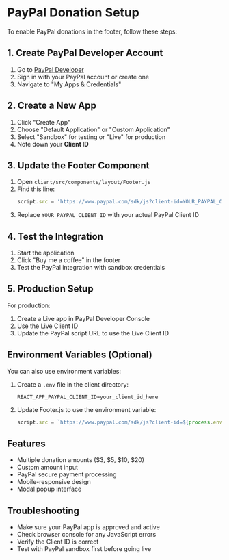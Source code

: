 # PayPal Donation Setup

To enable PayPal donations in the footer, follow these steps:

## 1. Create PayPal Developer Account

1. Go to [PayPal Developer](https://developer.paypal.com/)
2. Sign in with your PayPal account or create one
3. Navigate to "My Apps & Credentials"

## 2. Create a New App

1. Click "Create App"
2. Choose "Default Application" or "Custom Application"
3. Select "Sandbox" for testing or "Live" for production
4. Note down your **Client ID**

## 3. Update the Footer Component

1. Open `client/src/components/layout/Footer.js`
2. Find this line:
   ```javascript
   script.src = 'https://www.paypal.com/sdk/js?client-id=YOUR_PAYPAL_CLIENT_ID&currency=USD';
   ```
3. Replace `YOUR_PAYPAL_CLIENT_ID` with your actual PayPal Client ID

## 4. Test the Integration

1. Start the application
2. Click "Buy me a coffee" in the footer
3. Test the PayPal integration with sandbox credentials

## 5. Production Setup

For production:
1. Create a Live app in PayPal Developer Console
2. Use the Live Client ID
3. Update the PayPal script URL to use the Live Client ID

## Environment Variables (Optional)

You can also use environment variables:

1. Create a `.env` file in the client directory:
   ```
   REACT_APP_PAYPAL_CLIENT_ID=your_client_id_here
   ```

2. Update Footer.js to use the environment variable:
   ```javascript
   script.src = `https://www.paypal.com/sdk/js?client-id=${process.env.REACT_APP_PAYPAL_CLIENT_ID}&currency=USD`;
   ```

## Features

- Multiple donation amounts ($3, $5, $10, $20)
- Custom amount input
- PayPal secure payment processing
- Mobile-responsive design
- Modal popup interface

## Troubleshooting

- Make sure your PayPal app is approved and active
- Check browser console for any JavaScript errors
- Verify the Client ID is correct
- Test with PayPal sandbox first before going live
